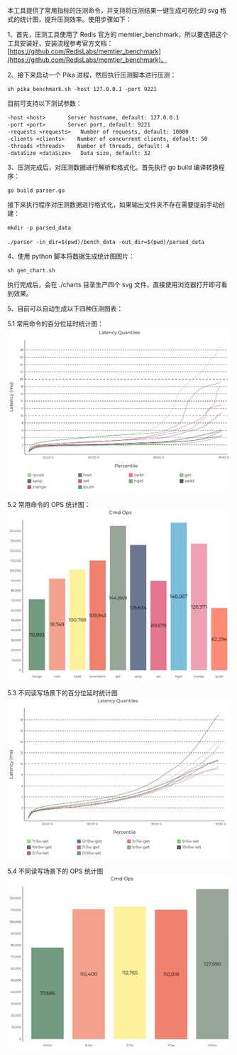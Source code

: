 本工具提供了常用指标的压测命令，并支持将压测结果一键生成可视化的 svg 格式的统计图，提升压测效率。使用步骤如下：

1、首先，压测工具使用了 Redis 官方的 memtier_benchmark，所以要选把这个工具安装好，安装流程参考官方文档：[https://github.com/RedisLabs/memtier_benchmark](https://github.com/RedisLabs/memtier_benchmark)。

2、接下来启动一个 Pika 进程，然后执行压测脚本进行压测：
```shell
sh pika_benchmark.sh -host 127.0.0.1 -port 9221
```
目前可支持以下测试参数：
```shell
-host <host>       Server hostname, default: 127.0.0.1
-port <port>       Server port, default: 9221
-requests <requests>   Number of requests, default: 10000
-clients <clients>    Number of concurrent clients, default: 50
-threads <threads>    Number of threads, default: 4
-dataSize <dataSize>   Data size, default: 32
```
3、压测完成后，对压测数据进行解析和格式化。首先执行 go build 编译转换程序：
```shell
go build parser.go
```
接下来执行程序对压测数据进行格式化，如果输出文件夹不存在需要提前手动创建：
```shell
mkdir -p parsed_data

./parser -in_dir=$(pwd)/bench_data -out_dir=$(pwd)/parsed_data
```
4、使用 python 脚本将数据生成统计图图片：
```shell
sh gen_chart.sh
```
执行完成后，会在 ./charts 目录生产四个 svg 文件，直接使用浏览器打开即可看到效果。

5、目前可以自动生成以下四种压测图表：

5.1 常用命令的百分位延时统计图：
![img.png](img/cmd_latency.png)

5.2 常用命令的 OPS 统计图：
![img.png](img/cmd_ops.png)

5.3 不同读写场景下的百分位延时统计图
![img.png](img/rw_latency.png)

5.4 不同读写场景下的 OPS 统计图
![img_1.png](img/rw_ops.png)